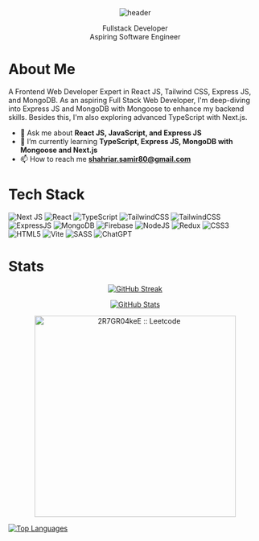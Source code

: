 <div align="center">
  <img src="https://i.ibb.co/g45YRqP/Screenshot-134.png" alt="header"/>
</div>
<p align='center'>
Fullstack Developer <br> 
Aspiring Software Engineer</p> 



# About Me
A Frontend Web Developer Expert in React JS, Tailwind CSS, Express JS, and MongoDB. As an aspiring Full Stack Web Developer, I'm deep-diving into Express JS and MongoDB with Mongoose to enhance my backend skills. Besides this, I'm also exploring advanced TypeScript with Next.js. 

- 💬 Ask me about **React JS, JavaScript, and Express JS**
- 🌱 I’m currently learning **TypeScript, Express JS, MongoDB with Mongoose and Next.js**
- 📫 How to reach me **shahriar.samir80@gmail.com**

# Tech Stack
![Next JS](https://img.shields.io/badge/Next-black?style=for-the-badge&logo=next.js&logoColor=white) 
![React](https://img.shields.io/badge/react-%2320232a.svg?style=for-the-badge&logo=react&logoColor=%2361DAFB) 
![TypeScript](https://img.shields.io/badge/typescript-%23007ACC.svg?style=for-the-badge&logo=typescript&logoColor=white)
![TailwindCSS](https://img.shields.io/badge/tailwindcss-%2338B2AC.svg?style=for-the-badge&logo=tailwind-css&logoColor=white)
![TailwindCSS](https://img.shields.io/badge/Bootstrap-7952B3?style=for-the-badge&logo=bootstrap&logoColor=white)
![ExpressJS](https://img.shields.io/badge/Express.js-%23404d59.svg?style=for-the-badge&logo=express&logoColor=white) 
![MongoDB](https://img.shields.io/badge/MongoDB-%234ea94b.svg?style=for-the-badge&logo=mongodb&logoColor=white) 
![Firebase](https://img.shields.io/badge/Firebase-039BE5?style=for-the-badge&logo=Firebase&logoColor=white) 
![NodeJS](https://img.shields.io/badge/node.js-6DA55F?style=for-the-badge&logo=node.js&logoColor=white) 
![Redux](https://img.shields.io/badge/redux-%23593d88.svg?style=for-the-badge&logo=redux&logoColor=white) ![CSS3](https://img.shields.io/badge/css3-%231572B6.svg?style=for-the-badge&logo=css3&logoColor=white) ![HTML5](https://img.shields.io/badge/html5-%23E34F26.svg?style=for-the-badge&logo=html5&logoColor=white) ![Vite](https://img.shields.io/badge/vite-%23646CFF.svg?style=for-the-badge&logo=vite&logoColor=white) ![SASS](https://img.shields.io/badge/SASS-hotpink.svg?style=for-the-badge&logo=SASS&logoColor=white) ![ChatGPT](https://img.shields.io/badge/ChatGPT-74aa9c?style=for-the-badge&logo=openai&logoColor=white) 


# Stats
<p align="center">
  <a href="https://git.io/streak-stats">
    <img src="https://streak-stats.demolab.com/?user=Shahriar-Samir&theme=algolia" alt="GitHub Streak">
  </a>
</p>

<p align='center'>
  <a href="https://git.io/streak-stats"> <img src="https://github-readme-stats.vercel.app/api?username=Shahriar-Samir&show_icons=true&theme=algolia" alt="GitHub Stats" style="flex: 1;"></a> 
</p>
<p align='center'>
  <p align='center'>      
    <img width="400" src="https://leetcode-badge-sage.vercel.app/badge/2R7GR04keE?theme=algolia"&bgColor=282828&border_radius=10" alt="2R7GR04keE :: Leetcode" />
  </p>
<a href="https://git.io/streak-stats"><img src="https://github-readme-stats.vercel.app/api/top-langs/?username=Shahriar-Samir&show_icons=true&theme=algolia&layout=compact" alt="Top Languages" style="flex: 1;"></a>   
</p>

